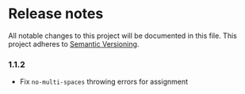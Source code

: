 # Release notes
All notable changes to this project will be documented in this file.
This project adheres to [Semantic Versioning](http://semver.org/).

### 1.1.2
- Fix `no-multi-spaces` throwing errors for assignment
